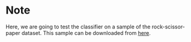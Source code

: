 # Note

Here, we are going to test the classifier on a sample of the rock-scissor-paper dataset. This sample can be downloaded from [here](https://storage.googleapis.com/laurencemoroney-blog.appspot.com/rps-validation.zip).